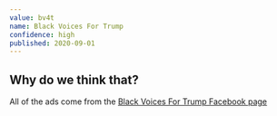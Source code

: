 ```yaml
---
value: bv4t
name: Black Voices For Trump
confidence: high
published: 2020-09-01
---
```


## Why do we think that?

All of the ads come from the
[Black Voices For Trump Facebook page](https://www.facebook.com/BlackVoicesForTrump20)
